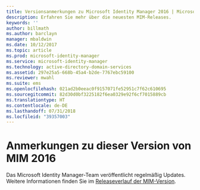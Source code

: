 ```yaml
---
title: Versionsanmerkungen zu Microsoft Identity Manager 2016 | Microsoft-Dokumentation
description: Erfahren Sie mehr über die neuesten MIM-Releases.
keywords: ''
author: billmath
ms.author: barclayn
manager: mbaldwin
ms.date: 10/12/2017
ms.topic: article
ms.prod: microsoft-identity-manager
ms.service: microsoft-identity-manager
ms.technology: active-directory-domain-services
ms.assetid: 297e25a5-668b-45a4-b2de-7767ebc59100
ms.reviewer: mwahl
ms.suite: ems
ms.openlocfilehash: 021ad2b0eeac0f9157071fe52951c7f62c610695
ms.sourcegitcommit: 82d30d0bf3225182f6ea0329e92f6cf7015889cb
ms.translationtype: HT
ms.contentlocale: de-DE
ms.lasthandoff: 07/31/2018
ms.locfileid: "39357003"
---
```

# <a name="release-notes-for-mim-2016"></a>Anmerkungen zu dieser Version von MIM 2016
Das Microsoft Identity Manager-Team veröffentlicht regelmäßig Updates. Weitere Informationen finden Sie im [Releaseverlauf der MIM-Version](reference/version-history.md).
